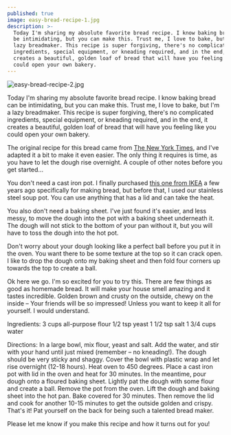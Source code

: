 ```yaml
---
published: true
image: easy-bread-recipe-1.jpg
description: >-
  Today I'm sharing my absolute favorite bread recipe. I know baking bread can
  be intimidating, but you can make this. Trust me, I love to bake, but I'm a
  lazy breadmaker. This recipe is super forgiving, there's no complicated
  ingredients, special equipment, or kneading required, and in the end, it
  creates a beautiful, golden loaf of bread that will have you feeling like you
  could open your own bakery.
---
```

![easy-bread-recipe-2.jpg]({{site.baseurl}}/img/easy-bread-recipe-2.jpg)

Today I'm sharing my absolute favorite bread recipe. I know baking bread can be intimidating, but you can make this. Trust me, I love to bake, but I'm a lazy breadmaker. This recipe is super forgiving, there's no complicated ingredients, special equipment, or kneading required, and in the end, it creates a beautiful, golden loaf of bread that will have you feeling like you could open your own bakery. 

The original recipe for this bread came from [The New York Times](https://cooking.nytimes.com/recipes/11376-no-knead-bread), and I've adapted it a bit to make it even easier. The only thing it requires is time, as you have to let the dough rise overnight. A couple of other notes before you get started... 

You don't need a cast iron pot. I finally purchased [this one from IKEA](https://www.ikea.com/us/en/catalog/products/90232840/) a few years ago specifically for making bread, but before that, I used our stainless steel soup pot. You can use anything that has a lid and can take the heat. 

You also don't need a baking sheet. I've just found it's easier, and less messy, to move the dough into the pot with a baking sheet underneath it. The dough will not stick to the bottom of your pan without it, but you will have to toss the dough into the hot pot. 

Don't worry about your dough looking like a perfect ball before you put it in the oven. You want there to be some texture at the top so it can crack open. I like to drop the dough onto my baking sheet and then fold four corners up towards the top to create a ball. 

Ok here we go. I'm so excited for you to try this. There are few things as good as homemade bread. It will make your house smell amazing and it tastes incredible. Golden brown and crusty on the outside, chewy on the inside – Your friends will be so impressed! Unless you want to keep it all for yourself. I would understand. 

Ingredients:
3 cups all-purpose flour
1/2 tsp yeast 
1 1/2 tsp salt
1 3/4 cups water

Directions:
In a large bowl, mix flour, yeast and salt. Add the water, and stir with your hand until just mixed (remember – no kneading!). The dough should be very sticky and shaggy. Cover the bowl with plastic wrap and let rise overnight (12-18 hours). Heat oven to 450 degrees. Place a cast iron pot with lid in the oven and heat for 30 minutes. In the meantime, pour dough onto a floured baking sheet. Lightly pat the dough with some flour and create a ball. Remove the pot from the oven. Lift the dough and baking sheet into the hot pan. Bake covered for 30 minutes. Then remove the lid and cook for another 10-15 minutes to get the outside golden and crispy. That's it! Pat yourself on the back for being such a talented bread maker.  

Please let me know if you make this recipe and how it turns out for you!
